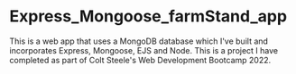 # Express_Mongoose_farmStand_app
This is a web app that uses a MongoDB database which I've built and incorporates Express, Mongoose, EJS and Node. This is a project I have completed as part of Colt Steele's Web Development Bootcamp 2022.
